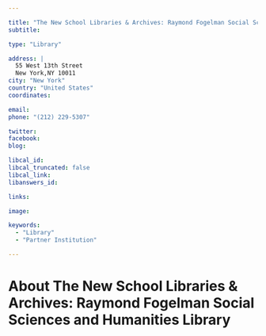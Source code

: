 ```yaml
---

title: "The New School Libraries & Archives: Raymond Fogelman Social Sciences and Humanities Library"
subtitle: 

type: "Library"

address: |
  55 West 13th Street
  New York,NY 10011
city: "New York"
country: "United States"
coordinates: 

email: 
phone: "(212) 229-5307"

twitter: 
facebook: 
blog:

libcal_id: 
libcal_truncated: false
libcal_link: 
libanswers_id: 

links:

image: 

keywords:
  - "Library"
  - "Partner Institution"

---
```


# About The New School Libraries & Archives: Raymond Fogelman Social Sciences and Humanities Library


